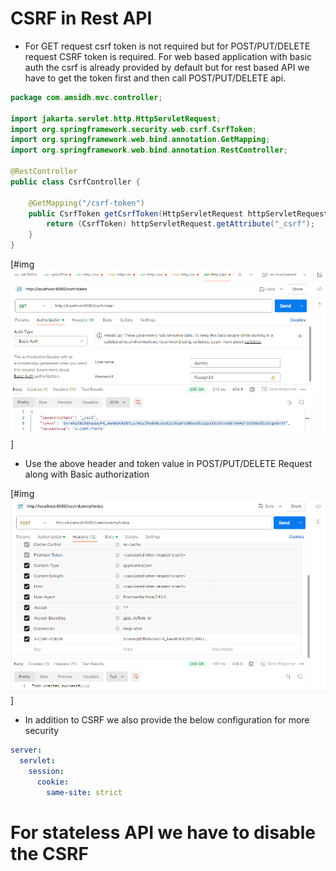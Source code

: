 # CSRF in Rest API
- For GET request csrf token is not required but for POST/PUT/DELETE request CSRF token is required. For web based application with basic auth the csrf is already provided by default 
 but for rest based API we have to get the token first and then call POST/PUT/DELETE api.
```java
package com.amsidh.mvc.controller;

import jakarta.servlet.http.HttpServletRequest;
import org.springframework.security.web.csrf.CsrfToken;
import org.springframework.web.bind.annotation.GetMapping;
import org.springframework.web.bind.annotation.RestController;

@RestController
public class CsrfController {

    @GetMapping("/csrf-token")
    public CsrfToken getCsrfToken(HttpServletRequest httpServletRequest){
        return (CsrfToken) httpServletRequest.getAttribute("_csrf");
    }
}
```

[#img ![CSRF Token Postman](./docs/images/csrftoken_request-response.png)]

- Use the above header and token value in POST/PUT/DELETE Request along with Basic authorization

[#img ![CSRF Token In POST request](./docs/images/pass_csrf_token_in_post_request.png)]

- In addition to CSRF we also provide the below configuration for more security
````yaml
server:
  servlet:
    session:
      cookie:
        same-site: strict
````        

# For stateless API we have to disable the CSRF